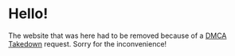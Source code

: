 # Hello!

The website that was here had to be removed because of a [DMCA Takedown](https://4everland.io/ipns/cloudstream.cf/docs/sky-dmca.md) request. Sorry for the inconvenience!
